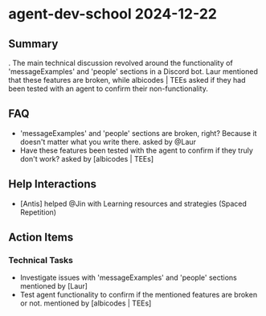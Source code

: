 # agent-dev-school 2024-12-22

## Summary
. The main technical discussion revolved around the functionality of 'messageExamples' and 'people' sections in a Discord bot. Laur mentioned that these features are broken, while albicodes | TEEs asked if they had been tested with an agent to confirm their non-functionality.

## FAQ
- 'messageExamples' and 'people' sections are broken, right? Because it doesn't matter what you write there. asked by @Laur
- Have these features been tested with the agent to confirm if they truly don't work? asked by [albicodes | TEEs]

## Help Interactions
- [Antis] helped @Jin with Learning resources and strategies (Spaced Repetition)

## Action Items

### Technical Tasks
- Investigate issues with 'messageExamples' and 'people' sections mentioned by [Laur]
- Test agent functionality to confirm if the mentioned features are broken or not. mentioned by [albicodes | TEEs]